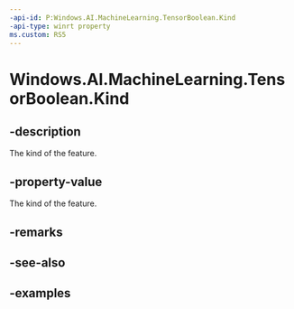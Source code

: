 ```yaml
---
-api-id: P:Windows.AI.MachineLearning.TensorBoolean.Kind
-api-type: winrt property
ms.custom: RS5
---
```


<!-- Property syntax.
public LearningModelFeatureKind Kind { get; }
-->

# Windows.AI.MachineLearning.TensorBoolean.Kind

## -description
The kind of the feature.

## -property-value
The kind of the feature.

## -remarks

## -see-also

## -examples
